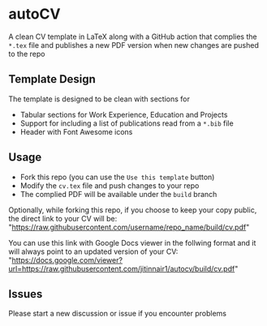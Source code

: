 # autoCV

A clean CV template in LaTeX along with a GitHub action that complies the `*.tex` file and publishes a new PDF version when new changes are pushed to the repo

## Template Design

The template is designed to be clean with sections for
- Tabular sections for Work Experience, Education and Projects
- Support for including a list of publications read from a `*.bib` file
- Header with Font Awesome icons

## Usage
- Fork this repo (you can use the `Use this template` button)
- Modify the `cv.tex` file and push changes to your repo
- The complied PDF will be available under the `build` branch

Optionally, while forking this repo, if you choose to keep your copy public, the direct link to your CV will be: "https://raw.githubusercontent.com/username/repo_name/build/cv.pdf"

You can use this link with Google Docs viewer in the follwing format and it will always point to an updated version of your CV: "https://docs.google.com/viewer?url=https://raw.githubusercontent.com/jitinnair1/autocv/build/cv.pdf"

## Issues
Please start a new discussion or issue if you encounter problems

